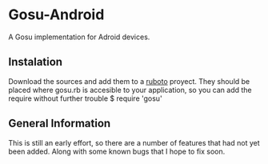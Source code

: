 Gosu-Android
============
A Gosu implementation for Adroid devices.

Instalation
-----------
Download the sources and add them to a [ruboto](http://github.com/ruboto/ruboto) proyect.
They should be placed where gosu.rb is accesible to your application, so you can add the
require without further trouble $ require 'gosu'

General Information
-------------------
This is still an early effort, so there are a number of features that had not yet been added. 
Along with some known bugs that I hope to fix soon.

